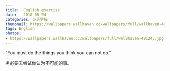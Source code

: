 ```yaml
---
title:  English exercise
date:   2018-05-24
categories: 英语早操
thumbnail: https://wallpapers.wallhaven.cc/wallpapers/full/wallhaven-491243.jpg
tags: English
photos:
- https://wallpapers.wallhaven.cc/wallpapers/full/wallhaven-491243.jpg
---
```


"You must do the things you think you can not do."
<p>务必要去尝试你认为不可能的事。</p>
